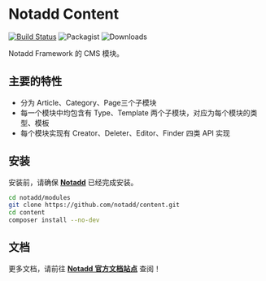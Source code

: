 # Notadd Content

[![Build Status](https://travis-ci.org/notadd/content.svg?branch=master)](https://travis-ci.org/notadd/content)
![Packagist](https://img.shields.io/packagist/v/notadd/content.svg) 
![Downloads](https://img.shields.io/packagist/dt/notadd/content.svg)

Notadd Framework 的 CMS 模块。

## 主要的特性

* 分为 Article、Category、Page三个子模块
* 每一个模块中均包含有 Type、Template 两个子模块，对应为每个模块的类型、模板
* 每个模块实现有 Creator、Deleter、Editor、Finder 四类 API 实现

## 安装

安装前，请确保 **[Notadd](https://github.com/notadd/notadd)** 已经完成安装。

```bash
cd notadd/modules
git clone https://github.com/notadd/content.git
cd content
composer install --no-dev
```

## 文档

更多文档，请前往 **[Notadd 官方文档站点](https://docs.notadd.com/develops/#模块)** 查阅！
